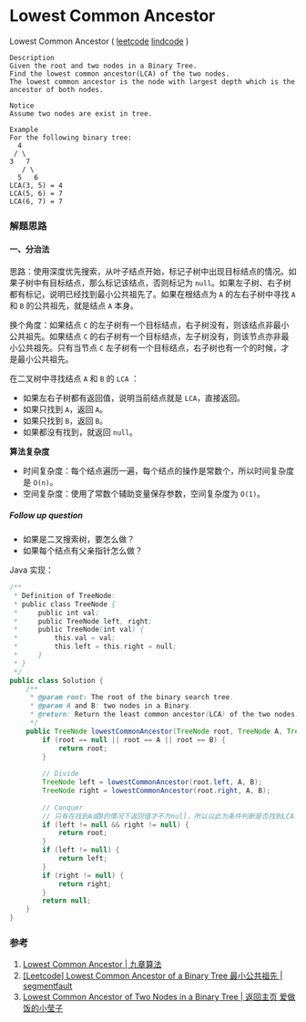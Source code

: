 # Lowest Common Ancestor

Lowest Common Ancestor ( [leetcode]() [lindcode](http://www.lintcode.com/en/problem/lowest-common-ancestor/) )

```
Description
Given the root and two nodes in a Binary Tree. 
Find the lowest common ancestor(LCA) of the two nodes.
The lowest common ancestor is the node with largest depth which is the ancestor of both nodes.

Notice
Assume two nodes are exist in tree.

Example
For the following binary tree:
  4
 / \
3   7
   / \
  5   6
LCA(3, 5) = 4
LCA(5, 6) = 7
LCA(6, 7) = 7
```



### 解题思路

#### 一、分治法

思路：使用深度优先搜索，从叶子结点开始，标记子树中出现目标结点的情况。如果子树中有目标结点，那么标记该结点，否则标记为 `null`。如果左子树、右子树都有标记，说明已经找到最小公共祖先了。如果在根结点为 `A` 的左右子树中寻找 `A` 和 `B` 的公共祖先，就是结点 `A` 本身。

换个角度：如果结点 `C` 的左子树有一个目标结点，右子树没有，则该结点非最小公共祖先。如果结点 `C` 的右子树有一个目标结点，左子树没有，则该节点亦非最小公共祖先。只有当节点 `C` 左子树有一个目标结点，右子树也有一个的时候，才是最小公共祖先。

在二叉树中寻找结点 `A` 和 `B` 的 `LCA` ：

- 如果左右子树都有返回值，说明当前结点就是 `LCA`，直接返回。
- 如果只找到 `A`，返回 `A`。
- 如果只找到 `B`，返回 `B`。
- 如果都没有找到，就返回 `null`。

**算法复杂度**

- 时间复杂度：每个结点遍历一遍，每个结点的操作是常数个，所以时间复杂度是 `O(n)`。
- 空间复杂度：使用了常数个辅助变量保存参数，空间复杂度为 `O(1)`。

##### Follow up question

- 如果是二叉搜索树，要怎么做？
- 如果每个结点有父亲指针怎么做？

Java 实现：

```java
/**
 * Definition of TreeNode:
 * public class TreeNode {
 *     public int val;
 *     public TreeNode left, right;
 *     public TreeNode(int val) {
 *         this.val = val;
 *         this.left = this.right = null;
 *     }
 * }
 */
public class Solution {
    /**
     * @param root: The root of the binary search tree.
     * @param A and B: two nodes in a Binary.
     * @return: Return the least common ancestor(LCA) of the two nodes.
     */
    public TreeNode lowestCommonAncestor(TreeNode root, TreeNode A, TreeNode B) {
        if (root == null || root == A || root == B) {
            return root;
        }
        
        // Divide
        TreeNode left = lowestCommonAncestor(root.left, A, B);
        TreeNode right = lowestCommonAncestor(root.right, A, B);
        
        // Conquer
        // 只有在找到A或B的情况下返回值才不为null，所以以此为条件判断是否找到LCA
        if (left != null && right != null) {
            return root;
        }
        if (left != null) {
            return left;
        }
        if (right != null) {
            return right;
        }
        return null;
    }
}
```



### 参考

1. [Lowest Common Ancestor | 九章算法](http://www.jiuzhang.com/solutions/lowest-common-ancestor/)
2. [[Leetcode] Lowest Common Ancestor of a Binary Tree 最小公共祖先 | segmentfault](https://segmentfault.com/a/1190000003509399)
3. [Lowest Common Ancestor of Two Nodes in a Binary Tree | 返回主页 爱做饭的小莹子](http://www.cnblogs.com/springfor/p/4141924.html)